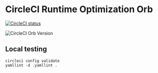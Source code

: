 # CircleCI Runtime Optimization Orb
[![CircleCI status](https://circleci.com/gh/RcKeller/runtime-optimizer/tree/master.svg?style=svg)](https://circleci.com/gh/RcKeller/runtime-optimizer/tree/master)
<!-- ^^ broken until this is made public - token required -->
<!-- [![CircleCI Orb Version](https://img.shields.io/badge/endpoint.svg?url=https://badges.circleci.io/orb/rckeller/runtime-optimizer)](https://circleci.com/orbs/registry/orb/rckeller/runtime-optimizer) -->
![CircleCI Orb Version](https://img.shields.io/badge/Orb%20Version-dev%3Aalpha-yellow.svg)

## Local testing

```
circleci config validate
yamllint -d .yamllint .
```
<!-- circleci orb publish src/@orb.yml rckeller/runtime-optimizer@dev:alpha -->
